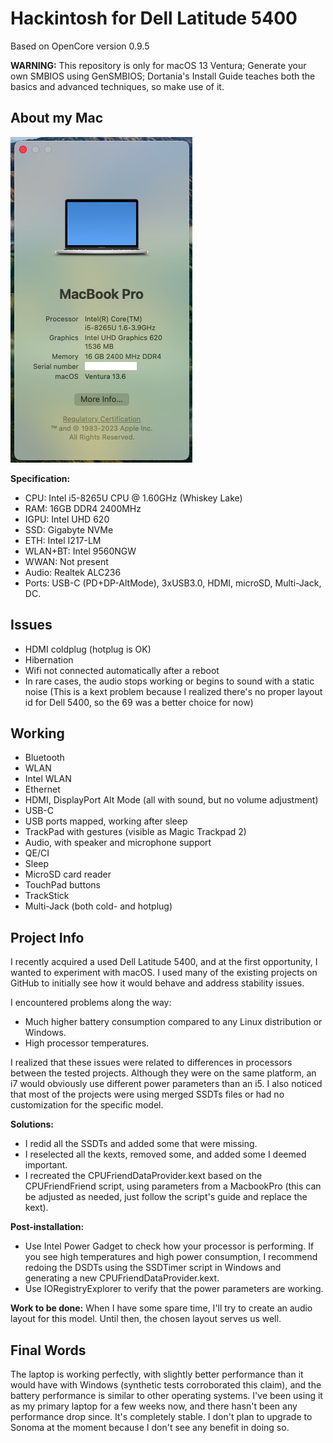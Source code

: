 # Hackintosh for Dell Latitude 5400

Based on OpenCore version 0.9.5

**WARNING:** This repository is only for macOS 13 Ventura; Generate your own SMBIOS using GenSMBIOS; Dortania's Install Guide teaches both the basics and advanced techniques, so make use of it.

## About my Mac

![](https://github.com/betogcf/Dell5400Hackintosh/blob/main/System.png)

**Specification:**
- CPU: Intel i5-8265U CPU @ 1.60GHz (Whiskey Lake)
- RAM: 16GB DDR4 2400MHz
- IGPU: Intel UHD 620
- SSD: Gigabyte NVMe
- ETH: Intel I217-LM
- WLAN+BT: Intel 9560NGW
- WWAN: Not present
- Audio: Realtek ALC236
- Ports: USB-C (PD+DP-AltMode), 3xUSB3.0, HDMI, microSD, Multi-Jack, DC.

## Issues
- HDMI coldplug (hotplug is OK)
- Hibernation
- Wifi not connected automatically after a reboot
- In rare cases, the audio stops working or begins to sound with a static noise (This is a kext problem because I realized there's no proper layout id for Dell 5400, so the 69 was a better choice for now)

## Working
- Bluetooth
- WLAN
- Intel WLAN
- Ethernet
- HDMI, DisplayPort Alt Mode (all with sound, but no volume adjustment)
- USB-C
- USB ports mapped, working after sleep
- TrackPad with gestures (visible as Magic Trackpad 2)
- Audio, with speaker and microphone support
- QE/CI
- Sleep
- MicroSD card reader
- TouchPad buttons
- TrackStick
- Multi-Jack (both cold- and hotplug)

## Project Info
I recently acquired a used Dell Latitude 5400, and at the first opportunity, I wanted to experiment with macOS. I used many of the existing projects on GitHub to initially see how it would behave and address stability issues.

I encountered problems along the way:
- Much higher battery consumption compared to any Linux distribution or Windows.
- High processor temperatures.

I realized that these issues were related to differences in processors between the tested projects. Although they were on the same platform, an i7 would obviously use different power parameters than an i5. I also noticed that most of the projects were using merged SSDTs files or had no customization for the specific model.

**Solutions:**
- I redid all the SSDTs and added some that were missing.
- I reselected all the kexts, removed some, and added some I deemed important.
- I recreated the CPUFriendDataProvider.kext based on the CPUFriendFriend script, using parameters from a MacbookPro (this can be adjusted as needed, just follow the script's guide and replace the kext).

**Post-installation:**
- Use Intel Power Gadget to check how your processor is performing. If you see high temperatures and high power consumption, I recommend redoing the DSDTs using the SSDTimer script in Windows and generating a new CPUFriendDataProvider.kext.
- Use IORegistryExplorer to verify that the power parameters are working.

**Work to be done:**
When I have some spare time, I'll try to create an audio layout for this model. Until then, the chosen layout serves us well.

## Final Words
The laptop is working perfectly, with slightly better performance than it would have with Windows (synthetic tests corroborated this claim), and the battery performance is similar to other operating systems. 
I've been using it as my primary laptop for a few weeks now, and there hasn't been any performance drop since. 
It's completely stable. I don't plan to upgrade to Sonoma at the moment because I don't see any benefit in doing so.
